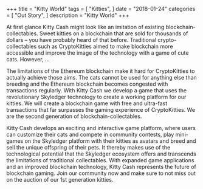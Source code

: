 +++
title = "Kitty World"
tags = [
    "Kitties",
]
date = "2018-01-24"
categories = [
    "Out Story",
]
description = "Kitty World"
+++

At first glance Kitty Cash might look like an imitation of existing blockchain-collectables. Sweet kitties on a blockchain that are sold for thousands of dollars – you have probably heard of that before. Traditional crypto-collectables such as CryptoKitties aimed to make blockchain more accessible and improve the image of the technology with a game of cute cats. However, ... <!--more-->

The limitations of the Ethereum blockchain make it hard for CryptoKitties to actually achieve those aims. The cats cannot be used for anything else than breeding and the Ethereum blockchain becomes congested with transactions regularly. With Kitty Cash we develop a game that uses the revolutionary Skyledger technology to create a working platform for our kitties. We will create a blockchain game with free and ultra-fast transactions that far surpasses the gaming experience of CryptoKitties. We are the second generation of blockchain-collectables.

Kitty Cash develops an exciting and interactive game platform, where users can customize their cats and compete in community contests, play mini-games on the Skyledger platform with their kitties as avatars and breed and sell the unique offspring of their pets. It thereby makes use of the technological potential that the Skyledger ecosystem offers and transcends the limitations of traditional collectables. With expanded game applications and an improved blockchain technology, Kitty Cash represents the future of blockchain gaming. Join our community now and make sure to not miss out on the auction of our 1st generation kitties.

